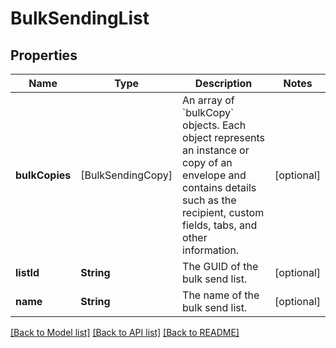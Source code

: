 # BulkSendingList

## Properties
Name | Type | Description | Notes
------------ | ------------- | ------------- | -------------
**bulkCopies** | [BulkSendingCopy] | An array of &#x60;bulkCopy&#x60; objects. Each object represents an instance or copy of an envelope and contains details such as the recipient, custom fields, tabs, and other information. | [optional] 
**listId** | **String** | The GUID of the bulk send list. | [optional] 
**name** | **String** | The name of the bulk send list. | [optional] 

[[Back to Model list]](../README.md#documentation-for-models) [[Back to API list]](../README.md#documentation-for-api-endpoints) [[Back to README]](../README.md)


